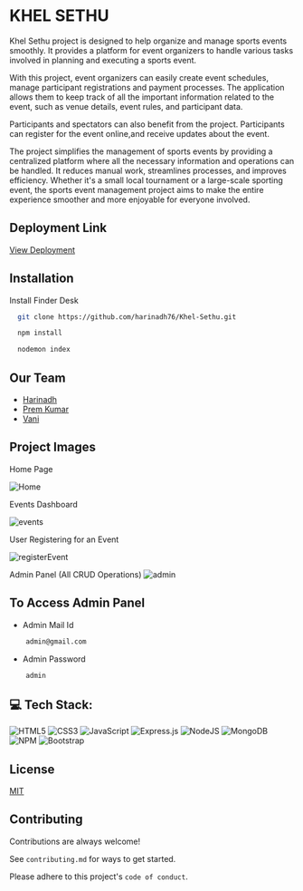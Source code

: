 
# KHEL SETHU

Khel Sethu project is  designed to help organize and manage sports events smoothly. It provides a platform for event organizers to handle various tasks involved in planning and executing a sports event.

With this project, event organizers can easily create event schedules, manage participant registrations and payment processes. The application allows them to keep track of all the important information related to the event, such as venue details, event rules, and participant data.

Participants and spectators can also benefit from the project. Participants can register for the event online,and receive updates about the event.

The project simplifies the management of sports events by providing a centralized platform where all the necessary information and operations can be handled. It reduces manual work, streamlines processes, and improves efficiency. Whether it's a small local tournament or a large-scale sporting event, the sports event management project aims to make the entire experience smoother and more enjoyable for everyone involved.


## Deployment Link

[View Deployment](https://khelsethu-q911.onrender.com/)






## Installation

Install Finder Desk

```bash
  git clone https://github.com/harinadh76/Khel-Sethu.git
```
```bash
  npm install
```
```bash
  nodemon index
```
    
## Our Team

- [Harinadh](https://www.github.com/harinadh76)
- [Prem Kumar](https://github.com/Prempk29)
- [Vani](https://github.com/R-Sree-Vani)


## Project Images

Home Page

![Home](https://github.com/harinadh76/Khel-Sethu/assets/92932442/674959aa-a7a2-4516-8606-dac5aef27665)

Events Dashboard

![events](https://github.com/harinadh76/Khel-Sethu/assets/92932442/0c722e6b-66a8-4f0a-b7c4-813164bc6ee8)

User Registering for an Event

![registerEvent](https://github.com/harinadh76/Khel-Sethu/assets/92932442/701d4b90-ab8e-4bf7-b36d-b80f8689e918)

Admin Panel (All CRUD Operations)
![admin](https://github.com/harinadh76/Khel-Sethu/assets/92932442/3c1c5d11-ba7e-4127-82bb-78bccdbeb3d0)




## To Access Admin Panel

- Admin Mail Id
```bash
    admin@gmail.com
```
- Admin Password
```bash
    admin
```



## 💻 Tech Stack:
![HTML5](https://img.shields.io/badge/html5-%23E34F26.svg?style=for-the-badge&logo=html5&logoColor=white) ![CSS3](https://img.shields.io/badge/css3-%231572B6.svg?style=for-the-badge&logo=css3&logoColor=white) ![JavaScript](https://img.shields.io/badge/javascript-%23323330.svg?style=for-the-badge&logo=javascript&logoColor=%23F7DF1E) ![Express.js](https://img.shields.io/badge/express.js-%23404d59.svg?style=for-the-badge&logo=express&logoColor=%2361DAFB) ![NodeJS](https://img.shields.io/badge/node.js-6DA55F?style=for-the-badge&logo=node.js&logoColor=white) ![MongoDB](https://img.shields.io/badge/MongoDB-%234ea94b.svg?style=for-the-badge&logo=mongodb&logoColor=white) ![NPM](https://img.shields.io/badge/NPM-%23000000.svg?style=for-the-badge&logo=npm&logoColor=white) ![Bootstrap](https://img.shields.io/badge/bootstrap-%23563D7C.svg?style=for-the-badge&logo=bootstrap&logoColor=white)
## License

[MIT](https://choosealicense.com/licenses/mit/)


## Contributing

Contributions are always welcome!

See `contributing.md` for ways to get started.

Please adhere to this project's `code of conduct`.

